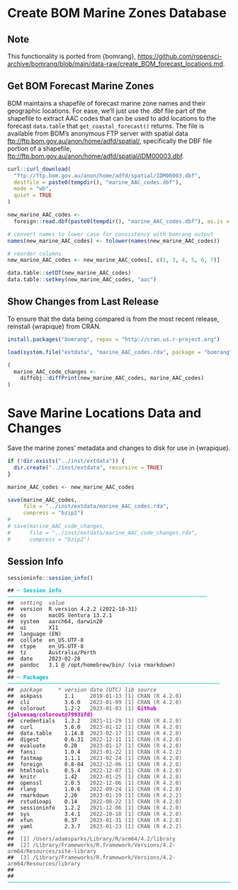 Create BOM Marine Zones Database
================

<STYLE type='text/css' scoped>
PRE.fansi SPAN {padding-top: .25em; padding-bottom: .25em};
</STYLE>

## Note

This functionality is ported from {bomrang},
<https://github.com/ropensci-archive/bomrang/blob/main/data-raw/create_BOM_forecast_locations.md>.

## Get BOM Forecast Marine Zones

BOM maintains a shapefile of forecast marine zone names and their
geographic locations. For ease, we’ll just use the .dbf file part of the
shapefile to extract AAC codes that can be used to add locations to the
forecast `data.table` that `get_coastal_forecast()` returns. The file is
available from BOM’s anonymous FTP server with spatial data
<ftp://ftp.bom.gov.au/anon/home/adfd/spatial/>, specifically the DBF
file portion of a shapefile,
<ftp://ftp.bom.gov.au/anon/home/adfd/spatial/IDM00003.dbf>.

``` r
curl::curl_download(
  "ftp://ftp.bom.gov.au/anon/home/adfd/spatial/IDM00003.dbf",
  destfile = paste0(tempdir(), "marine_AAC_codes.dbf"),
  mode = "wb",
  quiet = TRUE
)

new_marine_AAC_codes <-
  foreign::read.dbf(paste0(tempdir(), "marine_AAC_codes.dbf"), as.is = TRUE)

# convert names to lower case for consistency with bomrang output
names(new_marine_AAC_codes) <- tolower(names(new_marine_AAC_codes))

# reorder columns
new_marine_AAC_codes <- new_marine_AAC_codes[, c(1, 3, 4, 5, 6, 7)]

data.table::setDT(new_marine_AAC_codes)
data.table::setkey(new_marine_AAC_codes, "aac")
```

## Show Changes from Last Release

To ensure that the data being compared is from the most recent release,
reinstall {wrapique} from CRAN.

``` r
install.packages("bomrang", repos = "http://cran.us.r-project.org")

load(system.file("extdata", "marine_AAC_codes.rda", package = "bomrang"))

(
  marine_AAC_code_changes <-
    diffobj::diffPrint(new_marine_AAC_codes, marine_AAC_codes)
)
```

# Save Marine Locations Data and Changes

Save the marine zones’ metadata and changes to disk for use in
{wrapique}.

``` r
if (!dir.exists("../inst/extdata")) {
  dir.create("../inst/extdata", recursive = TRUE)
}

marine_AAC_codes <- new_marine_AAC_codes

save(marine_AAC_codes,
     file = "../inst/extdata/marine_AAC_codes.rda",
     compress = "bzip2")
# 
# save(marine_AAC_code_changes,
#      file = "../inst/extdata/marine_AAC_code_changes.rda",
#      compress = "bzip2")
```

## Session Info

``` r
sessioninfo::session_info()
```

<PRE class="fansi fansi-output"><CODE>## <span style='color: #00BBBB; font-weight: bold;'>─ Session info ───────────────────────────────────────────────────────────────</span>
##  <span style='color: #555555; font-style: italic;'>setting </span> <span style='color: #555555; font-style: italic;'>value</span>
##  version  R version 4.2.2 (2022-10-31)
##  os       macOS Ventura 13.2.1
##  system   aarch64, darwin20
##  ui       X11
##  language (EN)
##  collate  en_US.UTF-8
##  ctype    en_US.UTF-8
##  tz       Australia/Perth
##  date     2023-02-28
##  pandoc   3.1 @ /opt/homebrew/bin/ (via rmarkdown)
## 
## <span style='color: #00BBBB; font-weight: bold;'>─ Packages ───────────────────────────────────────────────────────────────────</span>
##  <span style='color: #555555; font-style: italic;'>package    </span> <span style='color: #555555; font-style: italic;'>*</span> <span style='color: #555555; font-style: italic;'>version</span> <span style='color: #555555; font-style: italic;'>date (UTC)</span> <span style='color: #555555; font-style: italic;'>lib</span> <span style='color: #555555; font-style: italic;'>source</span>
##  askpass       1.1     <span style='color: #555555;'>2019-01-13</span> <span style='color: #555555;'>[1]</span> <span style='color: #555555;'>CRAN (R 4.2.0)</span>
##  cli           3.6.0   <span style='color: #555555;'>2023-01-09</span> <span style='color: #555555;'>[1]</span> <span style='color: #555555;'>CRAN (R 4.2.0)</span>
##  colorout      1.2-2   <span style='color: #555555;'>2023-01-03</span> <span style='color: #555555;'>[1]</span> <span style='color: #BB00BB; font-weight: bold;'>Github (jalvesaq/colorout@79931fd)</span>
##  credentials   1.3.2   <span style='color: #555555;'>2021-11-29</span> <span style='color: #555555;'>[1]</span> <span style='color: #555555;'>CRAN (R 4.2.0)</span>
##  curl          5.0.0   <span style='color: #555555;'>2023-01-12</span> <span style='color: #555555;'>[1]</span> <span style='color: #555555;'>CRAN (R 4.2.0)</span>
##  data.table    1.14.8  <span style='color: #555555;'>2023-02-17</span> <span style='color: #555555;'>[1]</span> <span style='color: #555555;'>CRAN (R 4.2.0)</span>
##  digest        0.6.31  <span style='color: #555555;'>2022-12-11</span> <span style='color: #555555;'>[1]</span> <span style='color: #555555;'>CRAN (R 4.2.0)</span>
##  evaluate      0.20    <span style='color: #555555;'>2023-01-17</span> <span style='color: #555555;'>[1]</span> <span style='color: #555555;'>CRAN (R 4.2.0)</span>
##  fansi         1.0.4   <span style='color: #555555;'>2023-01-22</span> <span style='color: #555555;'>[1]</span> <span style='color: #555555;'>CRAN (R 4.2.2)</span>
##  fastmap       1.1.1   <span style='color: #555555;'>2023-02-24</span> <span style='color: #555555;'>[1]</span> <span style='color: #555555;'>CRAN (R 4.2.0)</span>
##  foreign       0.8-84  <span style='color: #555555;'>2022-12-06</span> <span style='color: #555555;'>[1]</span> <span style='color: #555555;'>CRAN (R 4.2.0)</span>
##  htmltools     0.5.4   <span style='color: #555555;'>2022-12-07</span> <span style='color: #555555;'>[1]</span> <span style='color: #555555;'>CRAN (R 4.2.0)</span>
##  knitr         1.42    <span style='color: #555555;'>2023-01-25</span> <span style='color: #555555;'>[1]</span> <span style='color: #555555;'>CRAN (R 4.2.0)</span>
##  openssl       2.0.5   <span style='color: #555555;'>2022-12-06</span> <span style='color: #555555;'>[1]</span> <span style='color: #555555;'>CRAN (R 4.2.0)</span>
##  rlang         1.0.6   <span style='color: #555555;'>2022-09-24</span> <span style='color: #555555;'>[1]</span> <span style='color: #555555;'>CRAN (R 4.2.0)</span>
##  rmarkdown     2.20    <span style='color: #555555;'>2023-01-19</span> <span style='color: #555555;'>[1]</span> <span style='color: #555555;'>CRAN (R 4.2.2)</span>
##  rstudioapi    0.14    <span style='color: #555555;'>2022-08-22</span> <span style='color: #555555;'>[1]</span> <span style='color: #555555;'>CRAN (R 4.2.0)</span>
##  sessioninfo   1.2.2   <span style='color: #555555;'>2021-12-06</span> <span style='color: #555555;'>[1]</span> <span style='color: #555555;'>CRAN (R 4.2.0)</span>
##  sys           3.4.1   <span style='color: #555555;'>2022-10-18</span> <span style='color: #555555;'>[1]</span> <span style='color: #555555;'>CRAN (R 4.2.0)</span>
##  xfun          0.37    <span style='color: #555555;'>2023-01-31</span> <span style='color: #555555;'>[1]</span> <span style='color: #555555;'>CRAN (R 4.2.0)</span>
##  yaml          2.3.7   <span style='color: #555555;'>2023-01-23</span> <span style='color: #555555;'>[1]</span> <span style='color: #555555;'>CRAN (R 4.2.2)</span>
## 
## <span style='color: #555555;'> [1] /Users/adamsparks/Library/R/arm64/4.2/library</span>
## <span style='color: #555555;'> [2] /Library/Frameworks/R.framework/Versions/4.2-arm64/Resources/site-library</span>
## <span style='color: #555555;'> [3] /Library/Frameworks/R.framework/Versions/4.2-arm64/Resources/library</span>
## 
## <span style='color: #00BBBB; font-weight: bold;'>──────────────────────────────────────────────────────────────────────────────</span>
</CODE></PRE>
